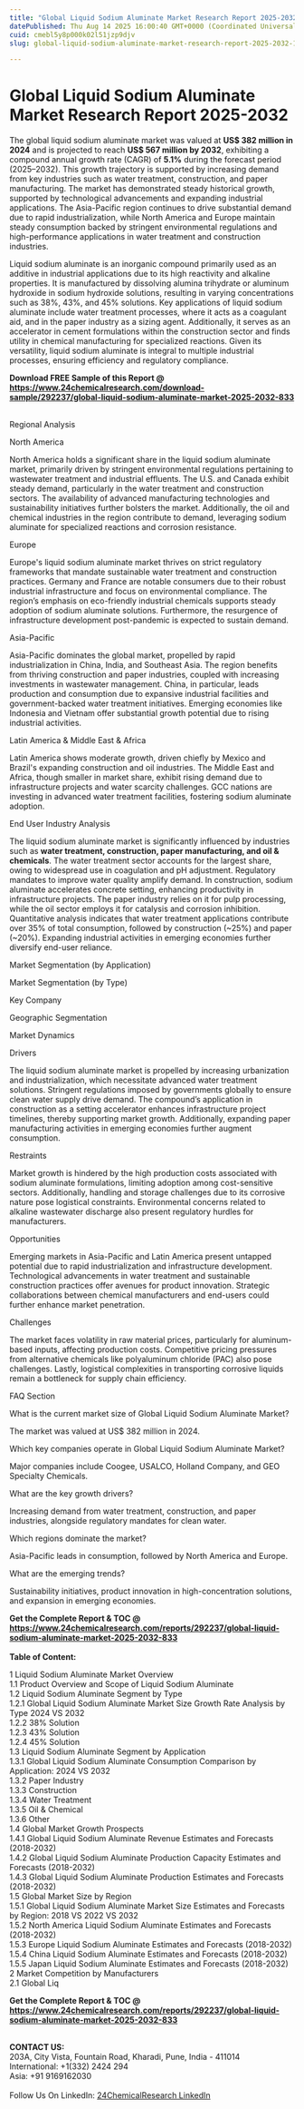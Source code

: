 ```yaml
---
title: "Global Liquid Sodium Aluminate Market Research Report 2025-2032"
datePublished: Thu Aug 14 2025 16:00:40 GMT+0000 (Coordinated Universal Time)
cuid: cmebl5y8p000k02l51jzp9djv
slug: global-liquid-sodium-aluminate-market-research-report-2025-2032-1-1-1

---
```


# Global Liquid Sodium Aluminate Market Research Report 2025-2032

<p>The global liquid sodium aluminate market was valued at <strong>US$ 382 million in 2024</strong> and is projected to reach <strong>US$ 567 million by 2032</strong>, exhibiting a compound annual growth rate (CAGR) of <strong>5.1%</strong> during the forecast period (2025–2032). This growth trajectory is supported by increasing demand from key industries such as water treatment, construction, and paper manufacturing. The market has demonstrated steady historical growth, supported by technological advancements and expanding industrial applications. The Asia-Pacific region continues to drive substantial demand due to rapid industrialization, while North America and Europe maintain steady consumption backed by stringent environmental regulations and high-performance applications in water treatment and construction industries.</p><p>
</p><p>Liquid sodium aluminate is an inorganic compound primarily used as an additive in industrial applications due to its high reactivity and alkaline properties. It is manufactured by dissolving alumina trihydrate or aluminum hydroxide in sodium hydroxide solutions, resulting in varying concentrations such as 38%, 43%, and 45% solutions. Key applications of liquid sodium aluminate include water treatment processes, where it acts as a coagulant aid, and in the paper industry as a sizing agent. Additionally, it serves as an accelerator in cement formulations within the construction sector and finds utility in chemical manufacturing for specialized reactions. Given its versatility, liquid sodium aluminate is integral to multiple industrial processes, ensuring efficiency and regulatory compliance.</p><div><b>Download FREE Sample of this Report @ 
            <a href="https://www.24chemicalresearch.com/download-sample/292237/global-liquid-sodium-aluminate-market-2025-2032-833">
            https://www.24chemicalresearch.com/download-sample/292237/global-liquid-sodium-aluminate-market-2025-2032-833</a></b></div><br><p>
Regional Analysis</p><p>
North America</p><p>
</p><p>North America holds a significant share in the liquid sodium aluminate market, primarily driven by stringent environmental regulations pertaining to wastewater treatment and industrial effluents. The U.S. and Canada exhibit steady demand, particularly in the water treatment and construction sectors. The availability of advanced manufacturing technologies and sustainability initiatives further bolsters the market. Additionally, the oil and chemical industries in the region contribute to demand, leveraging sodium aluminate for specialized reactions and corrosion resistance.</p><p>
Europe</p><p>
</p><p>Europe's liquid sodium aluminate market thrives on strict regulatory frameworks that mandate sustainable water treatment and construction practices. Germany and France are notable consumers due to their robust industrial infrastructure and focus on environmental compliance. The region’s emphasis on eco-friendly industrial chemicals supports steady adoption of sodium aluminate solutions. Furthermore, the resurgence of infrastructure development post-pandemic is expected to sustain demand.</p><p>
Asia-Pacific</p><p>
</p><p>Asia-Pacific dominates the global market, propelled by rapid industrialization in China, India, and Southeast Asia. The region benefits from thriving construction and paper industries, coupled with increasing investments in wastewater management. China, in particular, leads production and consumption due to expansive industrial facilities and government-backed water treatment initiatives. Emerging economies like Indonesia and Vietnam offer substantial growth potential due to rising industrial activities.</p><p>
Latin America &amp; Middle East &amp; Africa</p><p>
</p><p>Latin America shows moderate growth, driven chiefly by Mexico and Brazil's expanding construction and oil industries. The Middle East and Africa, though smaller in market share, exhibit rising demand due to infrastructure projects and water scarcity challenges. GCC nations are investing in advanced water treatment facilities, fostering sodium aluminate adoption.</p><p>
End User Industry Analysis</p><p>
</p><p>The liquid sodium aluminate market is significantly influenced by industries such as <strong>water treatment, construction, paper manufacturing, and oil &amp; chemicals</strong>. The water treatment sector accounts for the largest share, owing to widespread use in coagulation and pH adjustment. Regulatory mandates to improve water quality amplify demand. In construction, sodium aluminate accelerates concrete setting, enhancing productivity in infrastructure projects. The paper industry relies on it for pulp processing, while the oil sector employs it for catalysis and corrosion inhibition. Quantitative analysis indicates that water treatment applications contribute over 35% of total consumption, followed by construction (~25%) and paper (~20%). Expanding industrial activities in emerging economies further diversify end-user reliance.</p><p>
Market Segmentation (by Application)</p><p>
</p><p>
Market Segmentation (by Type)</p><p>
</p><p>
Key Company</p><p>
</p><p>
Geographic Segmentation</p><p>
</p><p>
Market Dynamics</p><p>
Drivers</p><p>
</p><p>The liquid sodium aluminate market is propelled by increasing urbanization and industrialization, which necessitate advanced water treatment solutions. Stringent regulations imposed by governments globally to ensure clean water supply drive demand. The compound’s application in construction as a setting accelerator enhances infrastructure project timelines, thereby supporting market growth. Additionally, expanding paper manufacturing activities in emerging economies further augment consumption.</p><p>
Restraints</p><p>
</p><p>Market growth is hindered by the high production costs associated with sodium aluminate formulations, limiting adoption among cost-sensitive sectors. Additionally, handling and storage challenges due to its corrosive nature pose logistical constraints. Environmental concerns related to alkaline wastewater discharge also present regulatory hurdles for manufacturers.</p><p>
Opportunities</p><p>
</p><p>Emerging markets in Asia-Pacific and Latin America present untapped potential due to rapid industrialization and infrastructure development. Technological advancements in water treatment and sustainable construction practices offer avenues for product innovation. Strategic collaborations between chemical manufacturers and end-users could further enhance market penetration.</p><p>
Challenges</p><p>
</p><p>The market faces volatility in raw material prices, particularly for aluminum-based inputs, affecting production costs. Competitive pricing pressures from alternative chemicals like polyaluminum chloride (PAC) also pose challenges. Lastly, logistical complexities in transporting corrosive liquids remain a bottleneck for supply chain efficiency.</p><p>
FAQ Section</p><p>
What is the current market size of Global Liquid Sodium Aluminate Market?</p><p>
</p><p>The market was valued at US$ 382 million in 2024.</p><p>
Which key companies operate in Global Liquid Sodium Aluminate Market?</p><p>
</p><p>Major companies include Coogee, USALCO, Holland Company, and GEO Specialty Chemicals.</p><p>
What are the key growth drivers?</p><p>
</p><p>Increasing demand from water treatment, construction, and paper industries, alongside regulatory mandates for clean water.</p><p>
Which regions dominate the market?</p><p>
</p><p>Asia-Pacific leads in consumption, followed by North America and Europe.</p><p>
What are the emerging trends?</p><p>
</p><p>Sustainability initiatives, product innovation in high-concentration solutions, and expansion in emerging economies.</p>

<div><b>Get the Complete Report & TOC @ 
            <a href="https://www.24chemicalresearch.com/reports/292237/global-liquid-sodium-aluminate-market-2025-2032-833">
            https://www.24chemicalresearch.com/reports/292237/global-liquid-sodium-aluminate-market-2025-2032-833</a></b></div><br>
            <b>Table of Content:</b><p>1 Liquid Sodium Aluminate Market Overview<br />
    1.1 Product Overview and Scope of Liquid Sodium Aluminate<br />
    1.2 Liquid Sodium Aluminate Segment by Type<br />
        1.2.1 Global Liquid Sodium Aluminate Market Size Growth Rate Analysis by Type 2024 VS 2032<br />
        1.2.2 38% Solution<br />
        1.2.3 43% Solution<br />
        1.2.4 45% Solution<br />
    1.3 Liquid Sodium Aluminate Segment by Application<br />
        1.3.1 Global Liquid Sodium Aluminate Consumption Comparison by Application: 2024 VS 2032<br />
        1.3.2 Paper Industry<br />
        1.3.3 Construction<br />
        1.3.4 Water Treatment<br />
        1.3.5 Oil & Chemical<br />
        1.3.6 Other<br />
    1.4 Global Market Growth Prospects<br />
        1.4.1 Global Liquid Sodium Aluminate Revenue Estimates and Forecasts (2018-2032)<br />
        1.4.2 Global Liquid Sodium Aluminate Production Capacity Estimates and Forecasts (2018-2032)<br />
        1.4.3 Global Liquid Sodium Aluminate Production Estimates and Forecasts (2018-2032)<br />
    1.5 Global Market Size by Region<br />
        1.5.1 Global Liquid Sodium Aluminate Market Size Estimates and Forecasts by Region: 2018 VS 2022 VS 2032<br />
        1.5.2 North America Liquid Sodium Aluminate Estimates and Forecasts (2018-2032)<br />
        1.5.3 Europe Liquid Sodium Aluminate Estimates and Forecasts (2018-2032)<br />
        1.5.4 China Liquid Sodium Aluminate Estimates and Forecasts (2018-2032)<br />
        1.5.5 Japan Liquid Sodium Aluminate Estimates and Forecasts (2018-2032)<br />
2 Market Competition by Manufacturers<br />
    2.1 Global Liq</p>

<div><b>Get the Complete Report & TOC @ 
            <a href="https://www.24chemicalresearch.com/reports/292237/global-liquid-sodium-aluminate-market-2025-2032-833">
            https://www.24chemicalresearch.com/reports/292237/global-liquid-sodium-aluminate-market-2025-2032-833</a></b></div><br>

<b>CONTACT US:</b><br>
            203A, City Vista, Fountain Road, Kharadi, Pune, India - 411014<br>
            International: +1(332) 2424 294<br>
            Asia: +91 9169162030 <br><br>
            Follow Us On LinkedIn: <a href="https://www.linkedin.com/company/24chemicalresearch/">24ChemicalResearch LinkedIn</a>